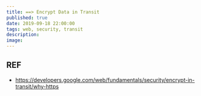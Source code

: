 ```yaml
---
title: ==> Encrypt Data in Transit
published: true
date: 2019-09-18 22:00:00
tags: web, security, transit
description:
image:
---
```


## REF

- https://developers.google.com/web/fundamentals/security/encrypt-in-transit/why-https
